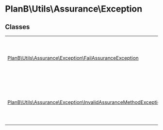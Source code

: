 
                                                                                                                                            
    
# PlanB\Utils\Assurance\Exception



## Classes
| | |
| --- | --- |
| [PlanB\Utils\Assurance\Exception\FailAssuranceException](../../../PlanB/Utils/Assurance/Exception/FailAssuranceException.md) | Se lanza cuando un objeto no cumple alguna de las condiciones especificadas |
| [PlanB\Utils\Assurance\Exception\InvalidAssuranceMethodException](../../../PlanB/Utils/Assurance/Exception/InvalidAssuranceMethodException.md) | Se lanza cuando un objeto no cumple alguna de las condiciones especificadas |






                                                                                                                                                                                                                                                                                                                                                                                                            
    
                                                                                                                                                                                                                                                                             
                